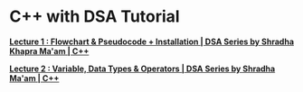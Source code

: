 # C++ with DSA Tutorial

[**Lecture 1 : Flowchart & Pseudocode + Installation | DSA Series by Shradha Khapra Ma'am | C++**](Lecture%201%20Flowchart%20&%20Pseudocode%20+%20Installation%20DS%201f38614d3bc280cdb727fe5645e14ebf.md)

[**Lecture 2 : Variable, Data Types & Operators | DSA Series by Shradha Ma'am | C++**](Lecture%202%20Variable,%20Data%20Types%20&%20Operators%20DSA%20Ser%201f48614d3bc28085b0a5d5f4b4f1754e.md)